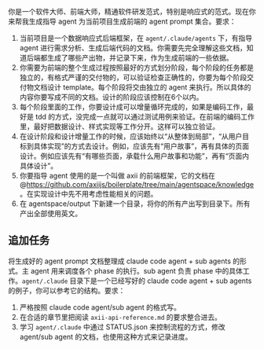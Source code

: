 你是一个软件大师、前端大师，精通软件研发范式，特别是响应式的范式。现在你来帮我生成指导 agent 为当前项目生成前端的 agent prompt 集合。要求：
1. 当前项目是一个数据响应式后端框架，在 `agent/.claude/agents` 下，有指导 agent 进行需求分析、生成后端代码的文档。你需要先完全理解这些文档，知道后端都生成了哪些产出物，并记录下来，作为生成前端的一些依据。
2. 你需要为前端的整个生成过程按照最好的方式划分阶段，每个阶段的任务都是独立的，有格式严谨的交付物的，可以验证检查正确性的，你要为每个阶段交付物文档设计 template。每个阶段将交由独立的 agent 来执行。所以具体的内容你要写成不同的文档。设计的阶段应该控制在6个以内。
3. 每个阶段里面的工作，你要设计成可以增量循环完成的，如果是编码工作，最好是 tdd 的方式，没完成一点就可以通过测试用例来验证。在前端的编码工作里，最好把数据设计、样式实现等工作分开。这样可以独立验证。
4. 在设计阶段和设计增量工作的时候，应该始终以“从整体到局部”，“从用户目标到具体实现”的方式去设计。例如，应该先有“用户故事”，再有具体的页面设计。例如应该先有“有哪些页面，承载什么用户故事和功能”，再有“页面内具体设计”。
5. 你要指导 agent 使用的是一个叫做 axii 的前端框架，它的文档在 @https://github.com/axiijs/boilerplate/tree/main/agentspace/knowledge 。在实现设计中先不用考虑性能相关的问题。
6. 在 agentspace/output 下新建一个目录，将你的所有产出写到目录下。所有产出全部使用英文。

## 追加任务
将生成好的 agent prompt 文档整理成 claude code agent + sub agents 的形式。主 agent 用来调度各个 phase 的执行。sub agent 负责 phase 中的具体工作。`agent/.claude` 目录下是一个已经写好的 claude code agent + sub agents 的例子，你可以参考它的结构。要求：
1. 严格按照 claude code agent/sub agent 的格式写。
2. 在合适的章节里把阅读 `axii-api-reference.md` 的要求整合进去。
3. 学习 `agent/.claude` 中通过 STATUS.json 来控制流程的方式，修改 agent/sub agent 的文档，也使用这种方式来记录进度。
